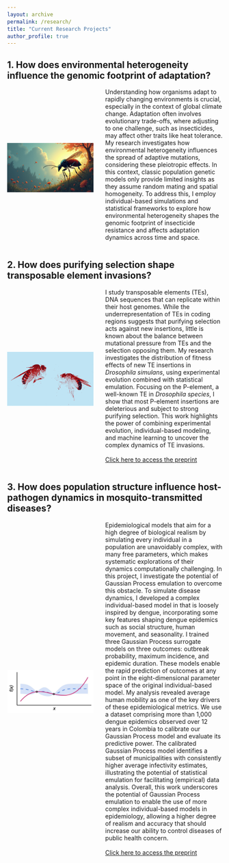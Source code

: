 ```yaml
---
layout: archive
permalink: /research/
title: "Current Research Projects"
author_profile: true
---
```


## 1. How does environmental heterogeneity influence the genomic footprint of adaptation?

<div style="display: flex; align-items: center; justify-content: center; margin-bottom: 2em;">
  <img src="../images/Drosophila-ChatGPT.jpg" alt="Spatial Adaptation" style="width: 40%; margin-right: 2em;">
  <p style="display: block; margin-top: 0;">  Understanding how organisms adapt to rapidly changing environments is crucial, especially in the context of global climate change. Adaptation often involves evolutionary trade-offs, where adjusting to one challenge, such as insecticides, may affect other traits like heat tolerance. My research investigates how environmental heterogeneity influences the spread of adaptive mutations, considering these pleiotropic effects. In this context, classic population genetic models only provide limited insights as they assume random mating and spatial homogeneity. To address this, I employ individual-based simulations and statistical frameworks to explore how environmental heterogeneity shapes the genomic footprint of insecticide resistance and affects adaptation dynamics across time and space. 
  </p>
</div>

## 2. How does purifying selection shape transposable element invasions?

<div style="display: flex; align-items: center; justify-content: center; margin-bottom: 2em;">
  <img src="../images/Drosophila-edited.jpg" alt="Transposable Elements" style="width: 40%; margin-right: 2em;">
  <p style="display: block; margin-top: 0;"> 
    I study transposable elements (TEs), DNA sequences that can replicate within their host genomes. While the underrepresentation of TEs in coding regions suggests that purifying selection acts against new insertions, little is known about the balance between mutational pressure from TEs and the selection opposing them. My research investigates the distribution of fitness effects of new TE insertions in <i>Drosophila simulans</i>, using experimental evolution combined with statistical emulation. Focusing on the P-element, a well-known TE in <i>Drosophila species</i>, I show that most P-element insertions are deleterious and subject to strong purifying selection. This work highlights the power of combining experimental evolution, individual-based modeling, and machine learning to uncover the complex dynamics of TE invasions.
    <br><br>
    <a href="https://www.biorxiv.org/content/10.1101/2024.12.17.628872v2" target="_blank">Click here to access the preprint</a>
  </p>
</div>


## 3. How does population structure influence host-pathogen dynamics in mosquito-transmitted diseases?

<div style="display: flex; align-items: center; justify-content: center; margin-bottom: 2em;">
  <img src="../images/GP-concept.jpg" alt="GPs in Epidemiology" style="width: 40%; margin-right: 2em;">
  <p style="display: block; margin-top: 0;"> Epidemiological models that aim for a high degree of biological realism by simulating every individual in a population are unavoidably complex, with many free parameters, which makes systematic explorations of their dynamics computationally challenging. In this project, I investigate the potential of Gaussian Process emulation to overcome this obstacle. To simulate disease dynamics, I developed a complex individual-based model in that is loosely inspired by dengue, incorporating some key features shaping dengue epidemics such as social structure, human movement, and seasonality. I trained three Gaussian Process surrogate models on three outcomes: outbreak probability, maximum incidence, and epidemic duration. These models enable the rapid prediction of outcomes at any point in the eight-dimensional parameter space of the original individual-based model. My analysis revealed average human mobility as one of the key drivers of these epidemiological metrics. We use a dataset comprising more than 1,000 dengue epidemics observed over 12 years in Colombia to calibrate our Gaussian Process model and evaluate its predictive power. The calibrated Gaussian Process model identifies a subset of municipalities with consistently higher average infectivity estimates, illustrating the potential of statistical emulation for facilitating (empirical) data analysis. Overall, this work underscores the potential of Gaussian Process emulation to enable the use of more complex individual-based models in epidemiology, allowing a higher degree of realism and accuracy that should increase our ability to control diseases of public health concern.
    <br><br>
    <a href="https://www.medrxiv.org/content/10.1101/2024.11.28.24318136v1" target="_blank">Click here to access the preprint</a>
  </p>
</div>


